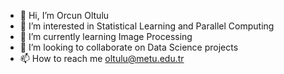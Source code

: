 - 👋 Hi, I’m Orcun Oltulu
- 👀 I’m interested in Statistical Learning and Parallel Computing
- 🌱 I’m currently learning Image Processing
- 💞️ I’m looking to collaborate on Data Science projects
- 📫 How to reach me oltulu@metu.edu.tr

<!---
oltuluorcun/oltuluorcun is a ✨ special ✨ repository because its `README.md` (this file) appears on your GitHub profile.
You can click the Preview link to take a look at your changes.
--->
